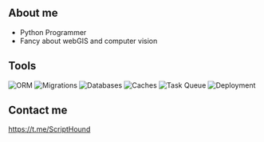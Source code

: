## About me
* Python Programmer
* Fancy about webGIS and computer vision

## Tools
![ORM](https://img.shields.io/badge/ORMs-SQLAlchemy%20ORM%2C%20Django%20ORM-red)
![Migrations](https://img.shields.io/badge/Migrations-Alembic-orange)
![Databases](https://img.shields.io/badge/Database-Postgresql-yellow)
![Caches](https://img.shields.io/badge/Cache-Redis-yellowgreen)
![Task Queue](https://img.shields.io/badge/Task%20queue-Celery-green)
![Deployment](https://img.shields.io/badge/Deployment-Docker%20docker--compose-blue)

## Contact me
https://t.me/ScriptHound







